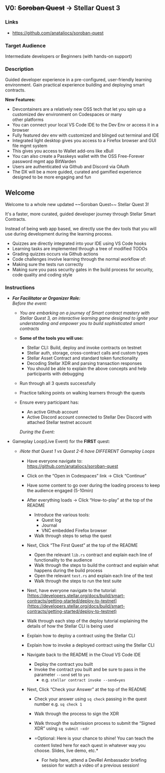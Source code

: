 ## V0: ~~Soroban Quest~~ \-\> Stellar Quest 3

### Links

* https://github.com/anataliocs/soroban-quest

### Target Audience

Intermediate developers or Beginners (with hands-on support)

### Description

Guided developer experience in a pre-configured, user-friendly learning environment. Gain practical experience building
and deploying smart contracts.

**New Features:**

- Devcontainers are a relatively new OSS tech that let you spin up a customized dev environment on Codespaces or many  
  other platforms
- You can connect your local VS Code IDE to the Dev Env or access it in a browser
- Fully featured dev env with customized and blinged out terminal and IDE
- Integrated light desktop gives you access to a Firefox browser and GUI file mgmt system
- This gives you access to Wallet add-ons like xBull
- You can also create a Passkeys wallet with the OSS Free-Forever password mgmt app BitWarden
- Users are authenticated via Github and Discord via OAuth
- The DX will be a more guided, curated and gamified experience designed to be more engaging and fun

## Welcome

Welcome to a whole new updated \~\~Soroban Quest\~\~ Stellar Quest 3\!

It's a faster, more curated, guided developer journey through Stellar Smart Contracts.

Instead of being web app based, we directly use the dev tools that you will use during development during the learning
process.

- Quizzes are directly integrated into your IDE using VS Code hooks
- Learning tasks are implemented through a tree of modified TODOs
- Grading quizzes occurs via Github actions
- Code challenges involve learning through the normal workflow of:
- Making sure the tests run correctly
- Making sure you pass security gates in the build process for security, code quality and coding style

### Instructions

* ***For Facilitator or Organizer Role:***   
  *Before the event:*

    * *You are embarking on a journey of Smart contract mastery with Stellar Quest 3, an interactive learning game
      designed to ignite your understanding and empower you to build sophisticated smart contracts*

    * **Some of the tools you will use:**
        * Stellar CLI:  Build, deploy and invoke contracts on testnet
        * Stellar auth, storage, cross-contract calls and custom types
        * Stellar Asset Contract and standard token functionality
        * Decoding Stellar XDR and parsing transaction responses
        * You should be able to explain the above concepts and help participants with debugging
    * Run through all 3 quests successfully
    * Practice talking points on walking learners through the quests
    * Ensure every participant has:
        * An active Github account
        * Active Discord account connected to Stellar Dev Discord with attached Stellar testnet account

      *During the Event:*

* Gameplay Loop(Live Event) for the **FIRST** quest:
    * *ℹ️Note that Quest 1 vs Quest 2-6 have DIFFERENT Gameplay Loops*
        * Have everyone navigate to:  https://github.com/anataliocs/soroban-quest
        * Click on the “Open in Codespaces” link -> Click “Continue”
        * Have some content to go over during the loading process to keep the audience engaged (5-10min)
        * After everything loads -> Click “How-to-play” at the top of the README
            * Introduce the various tools:
                * Quest log
                * Journal
                * VNC embedded Firefox browser
            * Walk through steps to setup the quest
        * Next, Click “The First Quest” at the top of the README
            * Open the relevant `lib.rs` contract and explain each line of functionality to the audience
            * Walk through the steps to build the contract and explain what happens during the build process
            * Open the relevant `test.rs` and explain each line of the test
            * Walk through the steps to run the test suite
        * Next, have everyone navigate to the
          tutorial:  [https://developers.stellar.org/docs/build/smart-contracts/getting-started/deploy-to-testnet](https://developers.stellar.org/docs/build/smart-contracts/getting-started/deploy-to-testnet)

        * Walk through each step of the deploy tutorial explaining the details of how the Stellar CLI is being used
        * Explain how to deploy a contract using the Stellar CLI
        * Explain how to invoke a deployed contract using the Stellar CLI
        * Navigate back to the README in the Cloud VS Code IDE
            * Deploy the contract you built
            * Invoke the contract you built and be sure to pass in the parameter `--send` set to `yes`
                * e.g. `stellar contract invoke --send=yes`
        * Next, Click “Check your Answer” at the top of the README
            * Check your answer using `sq check` passing in the quest number e.g. `sq check 1`
            * Walk through the process to sign the XDR
            * Walk through the submission process to submit the “Signed XDR” using `sq submit –xdr`

            * ⭐Optional:  Here is your chance to shine\! You can teach the content listed here for each quest in
              whatever
              way you choose. Slides, live demo, etc.*
                * For help here, attend a DevRel Ambassador briefing session for watch a video of a previous session\!
